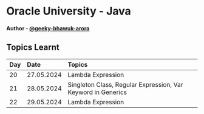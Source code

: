 
# Oracle University - Java 



#### Author - [@geeky-bhawuk-arora](https://github.com/geeky-bhawuk-arora/)


## Topics Learnt


| Day | Date     | Topics           |
| :-------- | :------- | :------------------------- |
| 20 | 27.05.2024 | Lambda Expression |
| 21 | 28.05.2024 | Singleton Class, Regular Expression, Var Keyword in Generics |
| 22 | 29.05.2024 | Lambda Expression |



